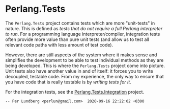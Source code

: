 # Perlang.Tests

The `Perlang.Tests` project contains tests which are more "unit-tests" in nature. This is defined as _tests that do not
require a full Perlang interpreter to run_. For a programming language interpreter/compiler, integration tests often
provide more value than pure unit tests (and allow us to test all relevant code paths with less amount of test code).

However, there are still aspects of the system where it makes sense and simplifies the development to be able to test
individual methods as they are being developed. This is where the `Perlang.Tests` project come into picture. Unit tests
also have another value in and of itself: it forces you to write decoupled, testable code. From my experience, the only
way to ensure that you have code that is really testable is by _writing tests for it_.

For the integration tests, see the [Perlang.Tests.Integration](../Perlang.Tests.Integration) project.

`-- Per Lundberg <perlun@gmail.com>  2020-09-16 22:22:02 +0300`
